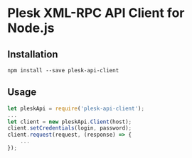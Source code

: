 # Plesk XML-RPC API Client for Node.js

## Installation

```
npm install --save plesk-api-client
```

## Usage

```javascript
let pleskApi = require('plesk-api-client');
...
let client = new pleskApi.Client(host);
client.setCredentials(login, password);
client.request(request, (response) => {
    ...
});
```
